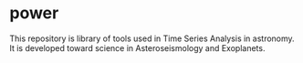 # power
This repository is library of tools used in Time Series Analysis in  astronomy. It is developed toward science in Asteroseismology and Exoplanets. 
